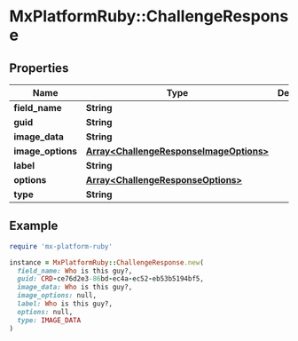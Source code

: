 # MxPlatformRuby::ChallengeResponse

## Properties

| Name | Type | Description | Notes |
| ---- | ---- | ----------- | ----- |
| **field_name** | **String** |  | [optional] |
| **guid** | **String** |  | [optional] |
| **image_data** | **String** |  | [optional] |
| **image_options** | [**Array&lt;ChallengeResponseImageOptions&gt;**](ChallengeResponseImageOptions.md) |  | [optional] |
| **label** | **String** |  | [optional] |
| **options** | [**Array&lt;ChallengeResponseOptions&gt;**](ChallengeResponseOptions.md) |  | [optional] |
| **type** | **String** |  | [optional] |

## Example

```ruby
require 'mx-platform-ruby'

instance = MxPlatformRuby::ChallengeResponse.new(
  field_name: Who is this guy?,
  guid: CRD-ce76d2e3-86bd-ec4a-ec52-eb53b5194bf5,
  image_data: Who is this guy?,
  image_options: null,
  label: Who is this guy?,
  options: null,
  type: IMAGE_DATA
)
```

